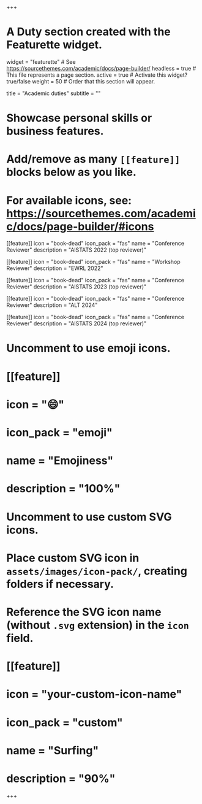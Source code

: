 +++
# A Duty section created with the Featurette widget.
widget = "featurette"  # See https://sourcethemes.com/academic/docs/page-builder/
headless = true  # This file represents a page section.
active = true  # Activate this widget? true/false
weight = 50  # Order that this section will appear.

title = "Academic duties"
subtitle = ""

# Showcase personal skills or business features.
#
# Add/remove as many `[[feature]]` blocks below as you like.
#
# For available icons, see: https://sourcethemes.com/academic/docs/page-builder/#icons

[[feature]]
  icon = "book-dead"
  icon_pack = "fas"
  name = "Conference Reviewer"
  description = "AISTATS 2022 (top reviewer)"

[[feature]]
  icon = "book-dead"
  icon_pack = "fas"
  name = "Workshop Reviewer"
  description = "EWRL 2022"

[[feature]]
  icon = "book-dead"
  icon_pack = "fas"
  name = "Conference Reviewer"
  description = "AISTATS 2023 (top reviewer)"

[[feature]]
  icon = "book-dead"
  icon_pack = "fas"
  name = "Conference Reviewer"
  description = "ALT 2024"

[[feature]]
  icon = "book-dead"
  icon_pack = "fas"
  name = "Conference Reviewer"
  description = "AISTATS 2024 (top reviewer)"


# Uncomment to use emoji icons.
# [[feature]]
#  icon = ":smile:"
#  icon_pack = "emoji"
#  name = "Emojiness"
#  description = "100%"  

# Uncomment to use custom SVG icons.
# Place custom SVG icon in `assets/images/icon-pack/`, creating folders if necessary.
# Reference the SVG icon name (without `.svg` extension) in the `icon` field.
# [[feature]]
#  icon = "your-custom-icon-name"
#  icon_pack = "custom"
#  name = "Surfing"
#  description = "90%"

+++
